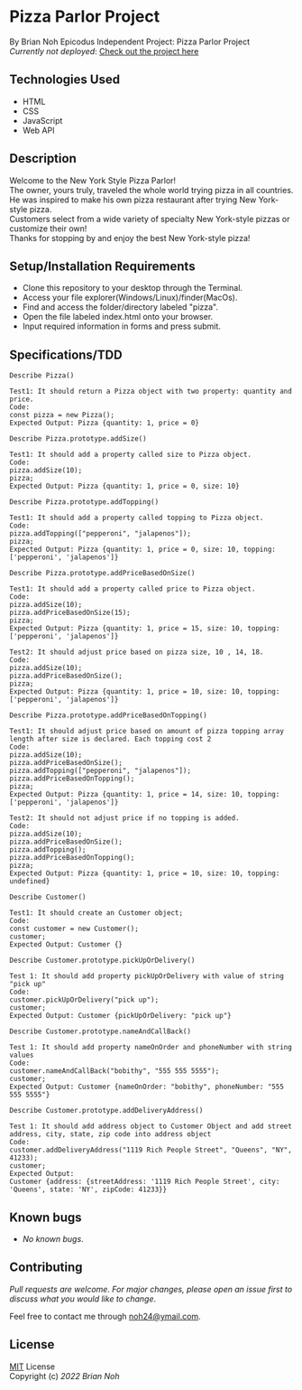 # Pizza Parlor Project
By Brian Noh
Epicodus Independent Project: Pizza Parlor Project   
_Currently not deployed_: [Check out the project here](noh24.github.com/pizza/)

## Technologies Used  
* HTML
* CSS
* JavaScript
* Web API

## Description
Welcome to the New York Style Pizza Parlor!  
The owner, yours truly, traveled the whole world trying pizza in all countries.  
He was inspired to make his own pizza restaurant after trying New York-style pizza.  
Customers select from a wide variety of specialty New York-style pizzas or customize their own!  
Thanks for stopping by and enjoy the best New York-style pizza!

## Setup/Installation Requirements
* Clone this repository to your desktop through the Terminal.
* Access your file explorer(Windows/Linux)/finder(MacOs).
* Find and access the folder/directory labeled "pizza".
* Open the file labeled index.html onto your browser.
* Input required information in forms and press submit.

## Specifications/TDD
```
Describe Pizza()

Test1: It should return a Pizza object with two property: quantity and price.
Code: 
const pizza = new Pizza();
Expected Output: Pizza {quantity: 1, price = 0}
```
```
Describe Pizza.prototype.addSize()

Test1: It should add a property called size to Pizza object.
Code: 
pizza.addSize(10);
pizza;
Expected Output: Pizza {quantity: 1, price = 0, size: 10}
```
```
Describe Pizza.prototype.addTopping()

Test1: It should add a property called topping to Pizza object.
Code: 
pizza.addTopping(["pepperoni", "jalapenos"]);
pizza;
Expected Output: Pizza {quantity: 1, price = 0, size: 10, topping: ['pepperoni', 'jalapenos']}
```
```
Describe Pizza.prototype.addPriceBasedOnSize()

Test1: It should add a property called price to Pizza object.
Code: 
pizza.addSize(10);
pizza.addPriceBasedOnSize(15);
pizza;
Expected Output: Pizza {quantity: 1, price = 15, size: 10, topping: ['pepperoni', 'jalapenos']}

Test2: It should adjust price based on pizza size, 10 , 14, 18.
Code:
pizza.addSize(10);
pizza.addPriceBasedOnSize();
pizza;
Expected Output: Pizza {quantity: 1, price = 10, size: 10, topping: ['pepperoni', 'jalapenos']}
```
```
Describe Pizza.prototype.addPriceBasedOnTopping()

Test1: It should adjust price based on amount of pizza topping array length after size is declared. Each topping cost 2
Code: 
pizza.addSize(10);
pizza.addPriceBasedOnSize();
pizza.addTopping(["pepperoni", "jalapenos"]);
pizza.addPriceBasedOnTopping();
pizza;
Expected Output: Pizza {quantity: 1, price = 14, size: 10, topping: ['pepperoni', 'jalapenos']}

Test2: It should not adjust price if no topping is added.
Code: 
pizza.addSize(10);
pizza.addPriceBasedOnSize();
pizza.addTopping();
pizza.addPriceBasedOnTopping();
pizza;
Expected Output: Pizza {quantity: 1, price = 10, size: 10, topping: undefined}
```
```
Describe Customer()

Test1: It should create an Customer object;
Code: 
const customer = new Customer();
customer;
Expected Output: Customer {}
```
```
Describe Customer.prototype.pickUpOrDelivery()

Test 1: It should add property pickUpOrDelivery with value of string "pick up"
Code:
customer.pickUpOrDelivery("pick up");
customer;
Expected Output: Customer {pickUpOrDelivery: "pick up"}
```
```
Describe Customer.prototype.nameAndCallBack()

Test 1: It should add property nameOnOrder and phoneNumber with string values
Code:
customer.nameAndCallBack("bobithy", "555 555 5555");
customer;
Expected Output: Customer {nameOnOrder: "bobithy", phoneNumber: "555 555 5555"}
```
```
Describe Customer.prototype.addDeliveryAddress()

Test 1: It should add address object to Customer Object and add street address, city, state, zip code into address object
Code:
customer.addDeliveryAddress("1119 Rich People Street", "Queens", "NY", 41233);
customer;
Expected Output: 
Customer {address: {streetAddress: '1119 Rich People Street', city: 'Queens', state: 'NY', zipCode: 41233}}
```
## Known bugs
* _No known bugs_.

## Contributing
_Pull requests are welcome. For major changes, please open an issue first to discuss what you would like to change_.  
  
Feel free to contact me through <noh24@ymail.com>.

## License
[MIT](./license.txt) License  
Copyright (c) _2022 Brian Noh_